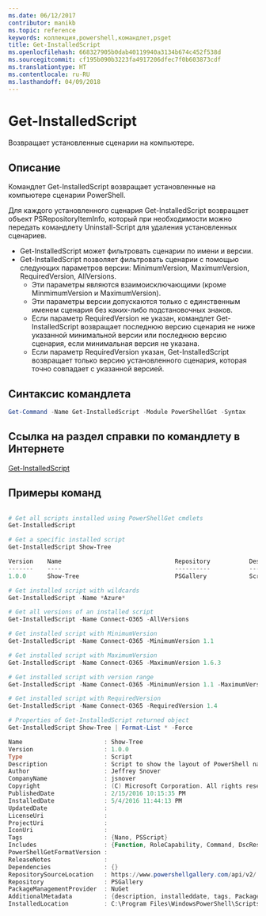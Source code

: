 ```yaml
---
ms.date: 06/12/2017
contributor: manikb
ms.topic: reference
keywords: коллекция,powershell,командлет,psget
title: Get-InstalledScript
ms.openlocfilehash: 668327905b0dab40119940a3134b674c452f538d
ms.sourcegitcommit: cf195b090b3223fa4917206dfec7f0b603873cdf
ms.translationtype: HT
ms.contentlocale: ru-RU
ms.lasthandoff: 04/09/2018
---
```

# <a name="get-installedscript"></a>Get-InstalledScript

Возвращает установленные сценарии на компьютере.

## <a name="description"></a>Описание

Командлет Get-InstalledScript возвращает установленные на компьютере сценарии PowerShell.

Для каждого установленного сценария Get-InstalledScript возвращает объект PSRepositoryItemInfo, который при необходимости можно передать командлету Uninstall-Script для удаления установленных сценариев.

- Get-InstalledScript может фильтровать сценарии по имени и версии.
- Get-InstalledScript позволяет фильтровать сценарии с помощью следующих параметров версии: MinimumVersion, MaximumVersion, RequiredVersion, AllVersions.
  - Эти параметры являются взаимоисключающими (кроме MinmimumVersion и MaximumVersion).
  - Эти параметры версии допускаются только с единственным именем сценария без каких-либо подстановочных знаков.
  - Если параметр RequiredVersion не указан, командлет Get-InstalledScript возвращает последнюю версию сценария не ниже указанной минимальной версии или последнюю версию сценария, если минимальная версия не указана.
  - Если параметр RequiredVersion указан, Get-InstalledScript возвращает только версию установленного сценария, которая точно совпадает с указанной версией.

## <a name="cmdlet-syntax"></a>Синтаксис командлета

```powershell
Get-Command -Name Get-InstalledScript -Module PowerShellGet -Syntax
```

## <a name="cmdlet-online-help-reference"></a>Ссылка на раздел справки по командлету в Интернете

[Get-InstalledScript](http://go.microsoft.com/fwlink/?LinkId=619790)

## <a name="example-commands"></a>Примеры команд

```powershell

# Get all scripts installed using PowerShellGet cmdlets
Get-InstalledScript

# Get a specific installed script
Get-InstalledScript Show-Tree

Version    Name                                Repository           Description
-------    ----                                ----------           -----------
1.0.0      Show-Tree                           PSGallery            Script to show the layout of PowerShell namespaces (Tr...

# Get installed script with wildcards
Get-InstalledScript -Name *Azure*

# Get all versions of an installed script
Get-InstalledScript -Name Connect-O365 -AllVersions

# Get installed script with MinimumVersion
Get-InstalledScript -Name Connect-O365 -MinimumVersion 1.1

# Get installed script with MaximumVersion
Get-InstalledScript -Name Connect-O365 -MaximumVersion 1.6.3

# Get installed script with version range
Get-InstalledScript -Name Connect-O365 -MinimumVersion 1.1 -MaximumVersion 1.6.3

# Get installed script with RequiredVersion
Get-InstalledScript -Name Connect-O365 -RequiredVersion 1.4

# Properties of Get-InstalledScript returned object
Get-InstalledScript Show-Tree | Format-List * -Force

Name                       : Show-Tree
Version                    : 1.0.0
Type                       : Script
Description                : Script to show the layout of PowerShell namespaces (Trees) using ASCII
Author                     : Jeffrey Snover
CompanyName                : jsnover
Copyright                  : (C) Microsoft Corporation. All rights reserved.
PublishedDate              : 2/15/2016 10:15:35 PM
InstalledDate              : 5/4/2016 11:44:13 PM
UpdatedDate                :
LicenseUri                 :
ProjectUri                 :
IconUri                    :
Tags                       : {Nano, PSScript}
Includes                   : {Function, RoleCapability, Command, DscResource...}
PowerShellGetFormatVersion :
ReleaseNotes               :
Dependencies               : {}
RepositorySourceLocation   : https://www.powershellgallery.com/api/v2/
Repository                 : PSGallery
PackageManagementProvider  : NuGet
AdditionalMetadata         : {description, installeddate, tags, PackageManagementProvider...}
InstalledLocation          : C:\Program Files\WindowsPowerShell\Scripts


```
